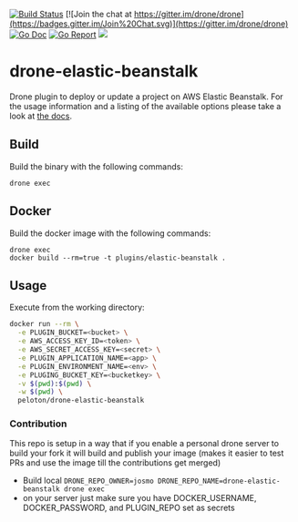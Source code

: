 [![Build Status](https://drone.seattleslow.com/api/badges/josmo/drone-elastic-beanstalk/status.svg)](https://drone.seattleslow.com/josmo/drone-elastic-beanstalk)
[![Join the chat at https://gitter.im/drone/drone](https://badges.gitter.im/Join%20Chat.svg)](https://gitter.im/drone/drone)
[![Go Doc](https://godoc.org/github.com/josmo/drone-elastic-beanstalk?status.svg)](http://godoc.org/github.com/josmo/drone-elastic-beanstalk)
[![Go Report](https://goreportcard.com/badge/github.com/josmo/drone-elastic-beanstalk)](https://goreportcard.com/report/github.com/josmo/elastic-beanstalk)
[![](https://images.microbadger.com/badges/image/peloton/drone-elastic-beanstalk.svg)](https://microbadger.com/images/peloton/drone-elastic-beanstalk "Get your own image badge on microbadger.com")

# drone-elastic-beanstalk

Drone plugin to deploy or update a project on AWS Elastic Beanstalk. For the
usage information and a listing of the available options please take a look at
[the docs](DOCS.md).

## Build

Build the binary with the following commands:

```
drone exec
```

## Docker

Build the docker image with the following commands:

```
drone exec
docker build --rm=true -t plugins/elastic-beanstalk .
```
## Usage

Execute from the working directory:

```sh
docker run --rm \
  -e PLUGIN_BUCKET=<bucket> \
  -e AWS_ACCESS_KEY_ID=<token> \
  -e AWS_SECRET_ACCESS_KEY=<secret> \
  -e PLUGIN_APPLICATION_NAME=<app> \
  -e PLUGIN_ENVIRONMENT_NAME=<env> \
  -e PLUGING_BUCKET_KEY=<bucketkey> \
  -v $(pwd):$(pwd) \
  -w $(pwd) \
  peloton/drone-elastic-beanstalk
```


### Contribution

This repo is setup in a way that if you enable a personal drone server to build your fork it will
 build and publish your image (makes it easier to test PRs and use the image till the contributions get merged)
 
* Build local ```DRONE_REPO_OWNER=josmo DRONE_REPO_NAME=drone-elastic-beanstalk drone exec```
* on your server just make sure you have DOCKER_USERNAME, DOCKER_PASSWORD, and PLUGIN_REPO set as secrets
 